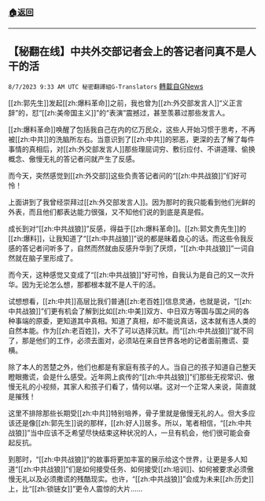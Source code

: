 ###  [:house:返回](README.md)
---


## 【秘翻在线】中共外交部记者会上的答记者问真不是人干的活
`8/7/2023 9:33 AM UTC 秘密翻譯組G-Translators` [轉載自GNews](https://gnews.org/articles/1532324)

[[zh:郭先生]]发起[[zh:爆料革命]]之前，我也曾为[[zh:外交部发言人]]“义正言辞”的，怼“[[zh:美帝国主义]]”的“表演”震撼过，甚至羡慕过那些发言人。

[[zh:爆料革命]]唤醒了包括我自己在内的亿万民众，这些人开始习惯于思考，不再被[[zh:中共]]的洗脑所左右。当意识到了[[zh:中共]]的邪恶，更深的去了解了每件事情的真相后，对[[zh:外交部发言人]]那些理屈词穷、敷衍应付、不讲道理、偷换概念、傲慢无礼的答记者问就产生了反感。

而今天，突然感觉到[[zh:外交部]]这些负责答记者问的“[[zh:中共战狼]]”们好可怜！

上面讲到了我曾经崇拜过[[zh:外交部发言人]]。因为那时的我只能看到他们光鲜的外表，而且他们都表达能力很强，又不知他们说的到底是真是假。

成长到对“[[zh:中共战狼]]”反感，得益于[[zh:爆料革命]]。[[zh:郭文贵先生]]的[[zh:爆料]]，让我知道了“[[zh:中共战狼]]”说的都是昧着良心的话。而这些令我反感的答记者问听多了，自然而然就由反感升华到了厌烦，“[[zh:中共战狼]]”一词自然就在脑子里形成了。

而今天，这种感觉又变成了“[[zh:中共战狼]]”好可怜，自我认为是自己的又一次升华。因为无论怎么想，那都根本就不是人干的活。

试想想看，[[zh:中共]]高层比我们普通[[zh:老百姓]]信息灵通，也就是说，“[[zh:中共战狼]]”们更有机会了解到比如[[zh:中美]]双方、中日双方等国与国之间的各种事端的原委，更知道其中真相。知道了真相，却不能说真话，这本就有违人类的自然本能。作为[[zh:老百姓]]，大不了可以选择沉默。而“[[zh:中共战狼]]”就不同了，那是他们的工作，必须去面对，必须站在来自世界各地的记者面前撒谎、耍横。

除了本人的苦楚之外，他们也都是有家庭有孩子的人。当自己的孩子知道自己整天瞪眼撒谎，会是什么感受。近年网上疯传的“[[zh:中共战狼]]”们那些无视常识、傲慢无礼的小视频，其家人和孩子们看了，情何以堪。这对一个正常人来说，简直就是摧残！

这里不排除那些长期受[[zh:中共]]特别培养，骨子里就是傲慢无礼的人。但大多应该还是像[[zh:郭先生]]说的那样，[[zh:好人]]居多。所以，笔者相信，“[[zh:中共战狼]]”当中应该不乏希望尽快结束这种状况的人，一旦有机会，他们很可能会奋起反抗。

到那时，“[[zh:中共战狼]]”的故事将更加丰富的展示给这个世界，让更是多人知道“[[zh:中共战狼]]”们是如何接受任务、如何接受[[zh:培训]]、如何被要求必须傲慢无礼以及必须撒谎的残酷现实。也许，“[[zh:中共战狼]]”会成为未来[[zh:历史]]上，比“[[zh:锁链女]]”更令人震惊的大片……
